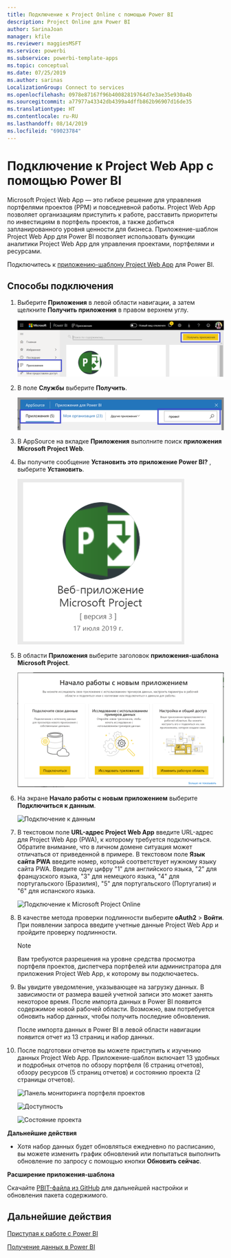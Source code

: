 ```yaml
---
title: Подключение к Project Online с помощью Power BI
description: Project Online для Power BI
author: SarinaJoan
manager: kfile
ms.reviewer: maggiesMSFT
ms.service: powerbi
ms.subservice: powerbi-template-apps
ms.topic: conceptual
ms.date: 07/25/2019
ms.author: sarinas
LocalizationGroup: Connect to services
ms.openlocfilehash: 0978e87167f96b40082819764d7e3ae35e930a4b
ms.sourcegitcommit: a77977a43342db4399a4dffb862b96907d16de35
ms.translationtype: HT
ms.contentlocale: ru-RU
ms.lasthandoff: 08/14/2019
ms.locfileid: "69023784"
---
```

# <a name="connect-to-project-web-app-with-power-bi"></a>Подключение к Project Web App с помощью Power BI
Microsoft Project Web App — это гибкое решение для управления портфелями проектов (PPM) и повседневной работы. Project Web App позволяет организациям приступить к работе, расставить приоритеты по инвестициям в портфель проектов, а также добиться запланированного уровня ценности для бизнеса. Приложение-шаблон Project Web App для Power BI позволяет использовать функции аналитики Project Web App для управления проектами, портфелями и ресурсами.

Подключитесь к [приложению-шаблону Project Web App](https://appsource.microsoft.com/product/power-bi/pbi_msprojectonline.pbi-microsoftprojectwebapp) для Power BI.

## <a name="how-to-connect"></a>Способы подключения

1. Выберите **Приложения** в левой области навигации, а затем щелкните **Получить приложения** в правом верхнем углу.

    ![Получить приложения](media/service-connect-to-project-online/GetApps.png)

2. В поле **Службы** выберите **Получить**.
   
   ![AppSource](media/service-connect-to-project-online/AppSource.png)
3. В AppSource на вкладке **Приложения** выполните поиск **приложения Microsoft Project Web**.
   
4. Вы получите сообщение **Установить это приложение Power BI?** , выберите **Установить**. 

   ![Установка веб-приложения Project](media/service-connect-to-project-online/ProjectTile.png)
5. В области **Приложения** выберите заголовок **приложения-шаблона Microsoft Project**. 
   
   ![Веб-приложение Microsoft Project](media/service-connect-to-project-online/getstarted.png)
6. На экране **Начало работы с новым приложением** выберите **Подключиться к данным**.
   
   ![Подключение к данным](media/service-connect-to-project-online/mproject.png)
7. В текстовом поле **URL-адрес Project Web App** введите URL-адрес для Project Web App (PWA), к которому требуется подключиться.  Обратите внимание, что в личном домене ситуация может отличаться от приведенной в примере. В текстовом поле **Язык сайта PWA** введите номер, который соответствует нужному языку сайта PWA. Введите одну цифру "1" для английского языка, "2" для французского языка, "3" для немецкого языка, "4" для португальского (Бразилия), "5" для португальского (Португалия) и "6" для испанского языка. 
   
   ![Подключение к Microsoft Project Online](media/service-connect-to-project-online/params.png)
8. В качестве метода проверки подлинности выберите **oAuth2** \> **Войти**. При появлении запроса введите учетные данные Project Web App и пройдите проверку подлинности.

    > [!NOTE]
    > Вам требуются разрешения на уровне средства просмотра портфеля проектов, диспетчера портфелей или администратора для приложения Project Web App, к которому вы подключаетесь.

9. Вы увидите уведомление, указывающее на загрузку данных. В зависимости от размера вашей учетной записи это может занять некоторое время. После импорта данных в Power BI появится содержимое новой рабочей области. Возможно, вам потребуется обновить набор данных, чтобы получить последние обновления. 

    После импорта данных в Power BI в левой области навигации появится отчет из 13 страниц и набор данных. 

10. После подготовки отчетов вы можете приступить к изучению данных Project Web App. Приложение-шаблон включает 13 удобных и подробных отчетов по обзору портфеля (6 страниц отчетов), обзору ресурсов (5 страниц отчетов) и состоянию проекта (2 страницы отчетов). 

    ![Панель мониторинга портфеля проектов](media/service-connect-to-project-online/report1.png)
   
    ![Доступность](media/service-connect-to-project-online/report3.png)
   
    ![Состояние проекта](media/service-connect-to-project-online/report2.png)

**Дальнейшие действия**

* Хотя набор данных будет обновляться ежедневно по расписанию, вы можете изменить график обновлений или попытаться выполнить обновление по запросу с помощью кнопки **Обновить сейчас**.

**Расширение приложения-шаблона**

Скачайте [PBIT-файла из GitHub](https://github.com/OfficeDev/Project-Power-BI-Content-Packs) для дальнейшей настройки и обновления пакета содержимого.

## <a name="next-steps"></a>Дальнейшие действия
[Приступая к работе с Power BI](service-get-started.md)

[Получение данных в Power BI](service-get-data.md)


